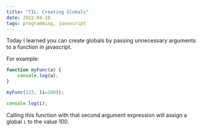 ```yaml
---
title: "TIL: Creating Globals"
date: 2022-04-18
tags: programming, javascript
---
```


Today I learned you can create globals by passing unnecessary arguments
to a function in javascript.

For example:

```javascript
function myFunc(a) {
    console.log(a);
}

myFunc(123, (i=100));

console.log(i);
```

Calling this function with that second argument expression will assign
a global `i` to the value 100.
